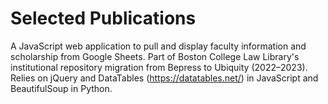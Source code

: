 # Selected Publications

A JavaScript web application to pull and display faculty information and scholarship from Google Sheets. Part of Boston College Law Library's institutional repository migration from Bepress to Ubiquity (2022–2023). Relies on jQuery and DataTables (https://datatables.net/) in JavaScript and BeautifulSoup in Python.